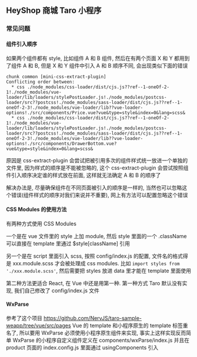 ## HeyShop 商城 Taro 小程序

### 常见问题

#### 组件引入顺序
如果两个组件都有 style, 比如组件 A 和 B 组件, 然后在有两个页面 X 和 Y 都用到了组件 A 和 B, 但是 X 和 Y 组件中引入 A 和 B 顺序不同, 会出现类似下面的错误

```
chunk common [mini-css-extract-plugin]
Conflicting order between:
  * css ./node_modules/css-loader/dist/cjs.js??ref--1-oneOf-2-1!./node_modules/vue-loader/lib/loaders/stylePostLoader.js!./node_modules/postcss-loader/src??postcss!./node_modules/sass-loader/dist/cjs.js??ref--1-oneOf-2-3!./node_modules/vue-loader/lib??vue-loader-options!./src/components/Price.vue?vue&type=style&index=0&lang=scss&
  * css ./node_modules/css-loader/dist/cjs.js??ref--1-oneOf-2-1!./node_modules/vue-loader/lib/loaders/stylePostLoader.js!./node_modules/postcss-loader/src??postcss!./node_modules/sass-loader/dist/cjs.js??ref--1-oneOf-2-3!./node_modules/vue-loader/lib??vue-loader-options!./src/components/DrawerBottom.vue?vue&type=style&index=0&lang=scss&
```

原因是 css-extract-plugin 会尝试把被引用多次的组件样式统一放进一个单独的文件里, 因为样式的顺序是不能被忽略的, 这个 css-extract-plugin 会尝试按照组件引入顺序决定谁的样式放在前面, 这样就无法确定 A 和 B 的顺序了

解决办法是, 尽量确保组件在不同页面被引入的顺序是一样的, 当然也可以忽略这个错误(组件样式的顺序对我们来说并不重要), 网上有方法可以配置忽略这个错误


#### CSS Modules 的使用方法
有两种方式使用 CSS Modules

一个是在 vue 文件里的 style 上加 module, 然后 style 里面的一个 .className 可以直接在 template 里通过 $style[className] 引用

另一个是在 script 里面引入 scss, 按照 config/index.js 的配置, 文件名的格式得是 xxx.module.scss 才会被处理成 css modules. 比如 `import styles from './xxx.module.scss'`, 然后需要把 styles 放进 data 里才能在 template 里面使用

第二种方法更适合 React, 在 Vue 中还是用第一种. 第一种方式 Taro 默认没有实现, 我们自己修改了 config/index.js 文件



#### WxParse
参考了这个项目 https://github.com/NervJS/taro-sample-weapp/tree/vue/src/pages
Vue 的 template 和小程序原生的 template 标签重名了, 所以要用 WxParse 必须使用小程序原生组件来实现, 事实上这样实现反而简单
WxParse 的小程序自定义组件定义在 components/wxParse/index.js
并且在 product 页面的 index.config.js 里面通过 usingComponents 引入
